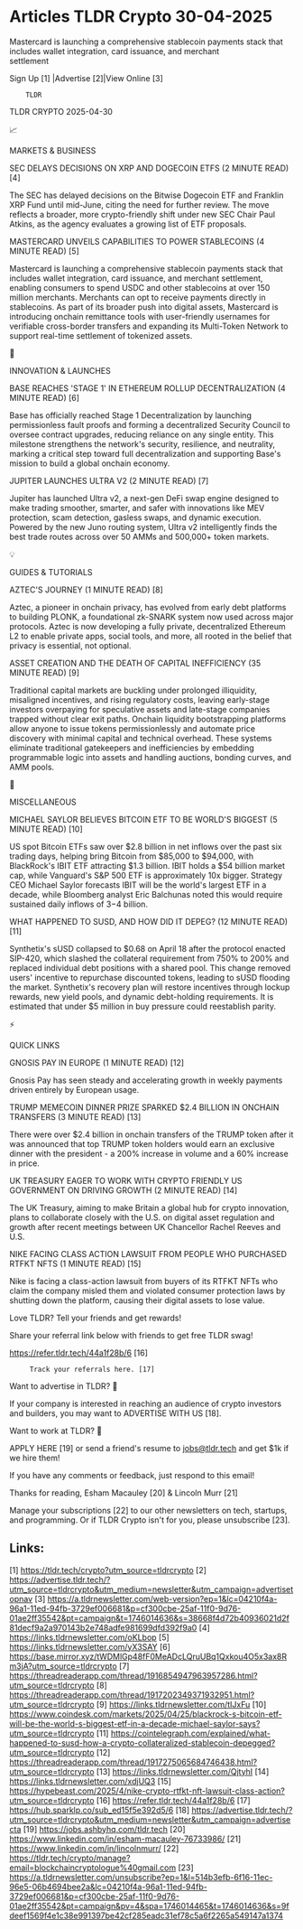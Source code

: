 # Articles TLDR Crypto 30-04-2025

Mastercard is launching a comprehensive stablecoin payments stack that
includes wallet integration, card issuance, and merchant
settlement ‌ ‌ ‌ ‌ ‌ ‌ ‌ ‌ ‌ ‌ ‌ ‌ ‌ ‌ ‌ ‌ ‌ ‌ ‌ ‌ ‌ ‌ ‌ ‌ ‌ ‌  ‌ ‌ ‌ ‌ ‌ ‌ ‌ ‌ ‌ ‌ ‌ ‌ ‌ ‌ ‌ ‌ ‌ ‌ ‌ ‌ ‌ ‌ ‌ ‌ ‌ ‌ 


 Sign Up [1] |Advertise [2]|View Online [3] 

		TLDR 

TLDR CRYPTO 2025-04-30

📈 

MARKETS & BUSINESS

 SEC DELAYS DECISIONS ON XRP AND DOGECOIN ETFS (2 MINUTE READ) [4] 

 The SEC has delayed decisions on the Bitwise Dogecoin ETF and
Franklin XRP Fund until mid-June, citing the need for further review.
The move reflects a broader, more crypto-friendly shift under new SEC
Chair Paul Atkins, as the agency evaluates a growing list of ETF
proposals. 

 MASTERCARD UNVEILS CAPABILITIES TO POWER STABLECOINS (4 MINUTE READ)
[5] 

 Mastercard is launching a comprehensive stablecoin payments stack
that includes wallet integration, card issuance, and merchant
settlement, enabling consumers to spend USDC and other stablecoins at
over 150 million merchants. Merchants can opt to receive payments
directly in stablecoins. As part of its broader push into digital
assets, Mastercard is introducing onchain remittance tools with
user-friendly usernames for verifiable cross-border transfers and
expanding its Multi-Token Network to support real-time settlement of
tokenized assets. 

🚀 

INNOVATION & LAUNCHES

 BASE REACHES 'STAGE 1' IN ETHEREUM ROLLUP DECENTRALIZATION (4 MINUTE
READ) [6] 

 Base has officially reached Stage 1 Decentralization by launching
permissionless fault proofs and forming a decentralized Security
Council to oversee contract upgrades, reducing reliance on any single
entity. This milestone strengthens the network's security, resilience,
and neutrality, marking a critical step toward full decentralization
and supporting Base's mission to build a global onchain economy. 

 JUPITER LAUNCHES ULTRA V2 (2 MINUTE READ) [7] 

 Jupiter has launched Ultra v2, a next-gen DeFi swap engine designed
to make trading smoother, smarter, and safer with innovations like MEV
protection, scam detection, gasless swaps, and dynamic execution.
Powered by the new Juno routing system, Ultra v2 intelligently finds
the best trade routes across over 50 AMMs and 500,000+ token markets. 

💡 

GUIDES & TUTORIALS

 AZTEC'S JOURNEY (1 MINUTE READ) [8] 

 Aztec, a pioneer in onchain privacy, has evolved from early debt
platforms to building PLONK, a foundational zk-SNARK system now used
across major protocols. Aztec is now developing a fully private,
decentralized Ethereum L2 to enable private apps, social tools, and
more, all rooted in the belief that privacy is essential, not
optional. 

 ASSET CREATION AND THE DEATH OF CAPITAL INEFFICIENCY (35 MINUTE READ)
[9] 

 Traditional capital markets are buckling under prolonged illiquidity,
misaligned incentives, and rising regulatory costs, leaving
early-stage investors overpaying for speculative assets and late-stage
companies trapped without clear exit paths. Onchain liquidity
bootstrapping platforms allow anyone to issue tokens permissionlessly
and automate price discovery with minimal capital and technical
overhead. These systems eliminate traditional gatekeepers and
inefficiencies by embedding programmable logic into assets and
handling auctions, bonding curves, and AMM pools. 

🦄 

MISCELLANEOUS

 MICHAEL SAYLOR BELIEVES BITCOIN ETF TO BE WORLD'S BIGGEST (5 MINUTE
READ) [10] 

 US spot Bitcoin ETFs saw over $2.8 billion in net inflows over the
past six trading days, helping bring Bitcoin from $85,000 to $94,000,
with BlackRock's IBIT ETF attracting $1.3 billion. IBIT holds a $54
billion market cap, while Vanguard's S&P 500 ETF is approximately 10x
bigger. Strategy CEO Michael Saylor forecasts IBIT will be the world's
largest ETF in a decade, while Bloomberg analyst Eric Balchunas noted
this would require sustained daily inflows of $3-$4 billion. 

 WHAT HAPPENED TO SUSD, AND HOW DID IT DEPEG? (12 MINUTE READ) [11] 

 Synthetix's sUSD collapsed to $0.68 on April 18 after the protocol
enacted SIP-420, which slashed the collateral requirement from 750% to
200% and replaced individual debt positions with a shared pool. This
change removed users' incentive to repurchase discounted tokens,
leading to sUSD flooding the market. Synthetix's recovery plan will
restore incentives through lockup rewards, new yield pools, and
dynamic debt-holding requirements. It is estimated that under $5
million in buy pressure could reestablish parity. 

⚡ 

QUICK LINKS

 GNOSIS PAY IN EUROPE (1 MINUTE READ) [12] 

 Gnosis Pay has seen steady and accelerating growth in weekly payments
driven entirely by European usage. 

 TRUMP MEMECOIN DINNER PRIZE SPARKED $2.4 BILLION IN ONCHAIN TRANSFERS
(3 MINUTE READ) [13] 

 There were over $2.4 billion in onchain transfers of the TRUMP token
after it was announced that top TRUMP token holders would earn an
exclusive dinner with the president - a 200% increase in volume and a
60% increase in price. 

 UK TREASURY EAGER TO WORK WITH CRYPTO FRIENDLY US GOVERNMENT ON
DRIVING GROWTH (2 MINUTE READ) [14] 

 The UK Treasury, aiming to make Britain a global hub for crypto
innovation, plans to collaborate closely with the U.S. on digital
asset regulation and growth after recent meetings between UK
Chancellor Rachel Reeves and U.S. 

 NIKE FACING CLASS ACTION LAWSUIT FROM PEOPLE WHO PURCHASED RTFKT NFTS
(1 MINUTE READ) [15] 

 Nike is facing a class-action lawsuit from buyers of its RTFKT NFTs
who claim the company misled them and violated consumer protection
laws by shutting down the platform, causing their digital assets to
lose value. 

Love TLDR? Tell your friends and get rewards!

 Share your referral link below with friends to get free TLDR swag! 

 https://refer.tldr.tech/44a1f28b/6 [16] 

		 Track your referrals here. [17] 

Want to advertise in TLDR? 📰

 If your company is interested in reaching an audience of crypto
investors and builders, you may want to ADVERTISE WITH US [18]. 

Want to work at TLDR? 💼

 APPLY HERE [19] or send a friend's resume to jobs@tldr.tech and get
$1k if we hire them! 

 If you have any comments or feedback, just respond to this email! 

Thanks for reading, 
Esham Macauley [20] & Lincoln Murr [21] 

 Manage your subscriptions [22] to our other newsletters on tech,
startups, and programming. Or if TLDR Crypto isn't for you, please
unsubscribe [23]. 

 

Links:
------
[1] https://tldr.tech/crypto?utm_source=tldrcrypto
[2] https://advertise.tldr.tech/?utm_source=tldrcrypto&utm_medium=newsletter&utm_campaign=advertisetopnav
[3] https://a.tldrnewsletter.com/web-version?ep=1&lc=04210f4a-96a1-11ed-94fb-3729ef006681&p=cf300cbe-25af-11f0-9d76-01ae2ff35542&pt=campaign&t=1746014636&s=38668f4d72b40936021d2f81decf9a2a970143b2e748adfe981699dfd392f9a0
[4] https://links.tldrnewsletter.com/oKLbop
[5] https://links.tldrnewsletter.com/yX3SAY
[6] https://base.mirror.xyz/tWDMlGp48fF0MeADcLQruUBq1Qxkou4O5x3ax8Rm3jA?utm_source=tldrcrypto
[7] https://threadreaderapp.com/thread/1916854947963957286.html?utm_source=tldrcrypto
[8] https://threadreaderapp.com/thread/1917202349371932951.html?utm_source=tldrcrypto
[9] https://links.tldrnewsletter.com/tIJxFu
[10] https://www.coindesk.com/markets/2025/04/25/blackrock-s-bitcoin-etf-will-be-the-world-s-biggest-etf-in-a-decade-michael-saylor-says?utm_source=tldrcrypto
[11] https://cointelegraph.com/explained/what-happened-to-susd-how-a-crypto-collateralized-stablecoin-depegged?utm_source=tldrcrypto
[12] https://threadreaderapp.com/thread/1917275065684746438.html?utm_source=tldrcrypto
[13] https://links.tldrnewsletter.com/QjtyhI
[14] https://links.tldrnewsletter.com/xdjUQ3
[15] https://hypebeast.com/2025/4/nike-crypto-rtfkt-nft-lawsuit-class-action?utm_source=tldrcrypto
[16] https://refer.tldr.tech/44a1f28b/6
[17] https://hub.sparklp.co/sub_ed15f5e392d5/6
[18] https://advertise.tldr.tech/?utm_source=tldrcrypto&utm_medium=newsletter&utm_campaign=advertisecta
[19] https://jobs.ashbyhq.com/tldr.tech
[20] https://www.linkedin.com/in/esham-macauley-76733986/
[21] https://www.linkedin.com/in/lincolnmurr/
[22] https://tldr.tech/crypto/manage?email=blockchaincryptologue%40gmail.com
[23] https://a.tldrnewsletter.com/unsubscribe?ep=1&l=514b3efb-6f16-11ec-96e5-06b4694bee2a&lc=04210f4a-96a1-11ed-94fb-3729ef006681&p=cf300cbe-25af-11f0-9d76-01ae2ff35542&pt=campaign&pv=4&spa=1746014465&t=1746014636&s=9fdeef1569f4e1c38e991397be42cf285eadc31ef78c5a6f2265a549147a1374